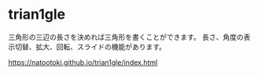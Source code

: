 # trian1gle

三角形の三辺の長さを決めれば三角形を書くことができます。
長さ、角度の表示切替、拡大、回転、スライドの機能があります。

https://natootoki.github.io/trian1gle/index.html
